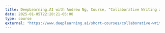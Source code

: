 ```yaml
---
title: DeepLearning.AI with Andrew Ng, Course, "Collaborative Writing and Coding with OpenAI Canvas"
date: 2025-01-05T22:20:21-05:00
type: course
external: "https://www.deeplearning.ai/short-courses/collaborative-writing-and-coding-with-openai-canvas/"
---
```

